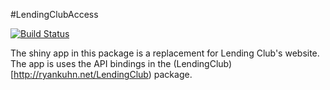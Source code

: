 #LendingClubAccess

[![Build Status](https://travis-ci.org/kuhnrl30/LendingClubAccess.svg?branch=master)](https://travis-ci.org/kuhnrl30/LendingClubAccess)

The shiny app in this package is a replacement for Lending Club's website.  The app is uses the API bindings in the (LendingClub)[http://ryankuhn.net/LendingClub) package.
